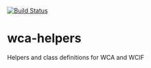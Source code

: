 [![Build Status](https://travis-ci.org/thewca/wca-helpers.svg?branch=master)](https://travis-ci.org/thewca/wca-helpers)

# wca-helpers
Helpers and class definitions for WCA and WCIF
